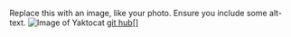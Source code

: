Replace this with an image, like your photo. Ensure you include some alt-text.
![Image of Yaktocat](https://octodex.github.com/images/yaktocat.png)
[git hub](https://github.com/peymanshahmarimikaeeldarehsi/markdown-portfolio/pull/3)[]
